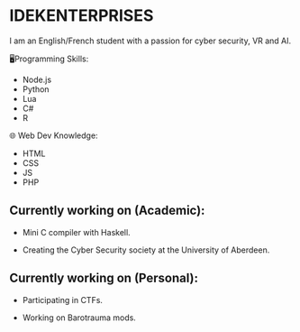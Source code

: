 # IDEKENTERPRISES

I am an English/French student with a passion for cyber security, VR and AI.

🖥️Programming Skills:
- Node.js
- Python
- Lua
- C#
- R

🌐 Web Dev Knowledge:
- HTML
- CSS
- JS
- PHP

## Currently working on (Academic):

- Mini C compiler with Haskell.

- Creating the Cyber Security society at the University of Aberdeen.


## Currently working on (Personal):

- Participating in CTFs.

- Working on Barotrauma mods.
